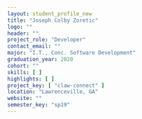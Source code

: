 ```yaml
---
layout: student_profile_new
title: "Joseph Colby Zoretic"
logo: ""
header: ""
project_role: "Developer"
contact_email: ""
major: "I.T., Conc. Software Development"
graduation_year: 2020
cohort: ""
skills: [ ]
highlights: [ ]
project_key: [ "claw-connect" ]
location: "Lawrenceville, GA"
website: ""
semester_key: "sp19"
---
```

